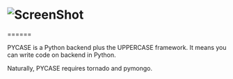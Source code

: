 # ![ScreenShot](https://raw.githubusercontent.com/UPPERCASE-Series/PYCASE/master/LOGO.png)
======

PYCASE is a Python backend plus the UPPERCASE framework.
It means you can write code on backend in Python.

Naturally, PYCASE requires tornado and pymongo.

